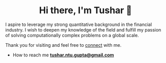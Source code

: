 <h1 align="center">Hi there, I'm Tushar 👋</h1>

I aspire to leverage my strong quantitative background in the financial industry. I wish to deepen my knowledge of the field and fulfill my passion of solving computationally complex problems on a global scale.

Thank you for visiting and feel free to <a href="https://www.linkedin.com/in/tushargupta19/">connect</a> with me. 


- How to reach me **tushar.ntu.gupta@gmail.com**  
